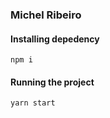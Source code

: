 ### Michel Ribeiro

#### Installing depedency

```
npm i
```

#### Running the project

```
yarn start
```
